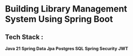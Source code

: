 # Building Library Management System Using Spring Boot

## Tech Stack : 

**Java 21**
**Spring Data Jpa**
**Postgres SQL**
**Spring Security**
**JWT**

